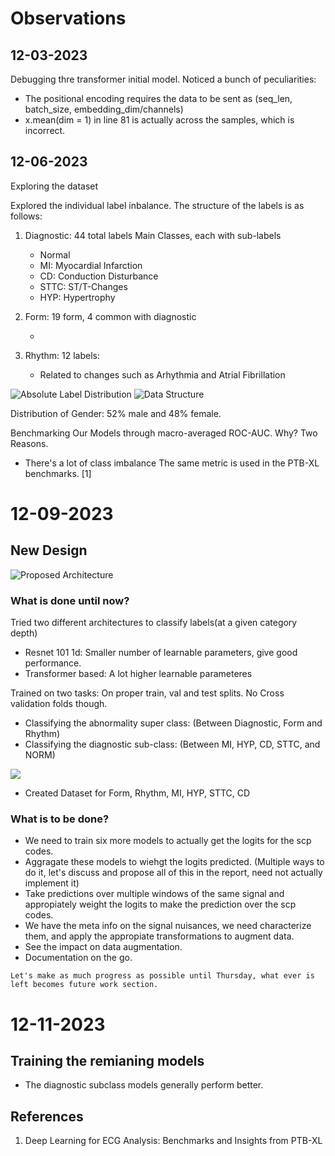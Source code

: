 # Observations
## 12-03-2023

Debugging thre transformer initial model. Noticed a bunch of peculiarities: 

 - The positional encoding requires the data to be sent as (seq_len, batch_size, embedding_dim/channels)
 - x.mean(dim = 1) in line 81 is actually across the samples, which is incorrect. 

 ## 12-06-2023

 Exploring the dataset
 
 Explored the individual label inbalance. The structure of the labels is as follows:

1. Diagnostic: 44 total labels
    Main Classes, each with sub-labels
    - Normal
    - MI: Myocardial Infarction
    - CD: Conduction Disturbance
    - STTC: ST/T-Changes
    - HYP: Hypertrophy

2. Form: 19 form, 4 common with diagnostic

    - 

3. Rhythm: 12 labels:

    - Related to changes such as Arhythmia and Atrial Fibrillation

![Absolute Label Distribution](./LabelDistribution.png)
![Data Structure](./DataStructure.png)

Distribution of Gender: 52% male and 48% female.

Benchmarking Our Models through macro-averaged ROC-AUC. Why? Two Reasons.

- There's a lot of class imbalance The same metric is used in the PTB-XL benchmarks. [1]


# 12-09-2023

## New Design

![Proposed Architecture](./ModelDesign.svg)

### What is done until now?

Tried two different architectures to classify labels(at a given category depth)
 
 - Resnet 101 1d: Smaller number of learnable parameters, give good performance.
 - Transformer based: A lot higher learnable parameteres

Trained on two tasks: 
On proper train, val and test splits. No Cross validation folds though. 
- Classifying the abnormality super class: (Between Diagnostic, Form and Rhythm)
- Classifying the diagnostic sub-class: (Between MI, HYP, CD, STTC, and NORM)

![](./Status.png)

- Created Dataset for Form, Rhythm, MI, HYP, STTC, CD

### What is to be done?

- We need to train six more models to actually get the logits for the scp codes.
- Aggragate these models to wiehgt the logits predicted. (Multiple ways to do it, let's discuss and propose all of this in the report, need not actually implement it) 
- Take predictions over multiple windows of the same signal and appropiately weight the logits to make the prediction over the scp codes.
- We have the meta info on the signal nuisances, we need characterize them, and apply the appropiate transformations to augment data.
- See the impact on data augmentation. 
- Documentation on the go.

```
Let's make as much progress as possible until Thursday, what ever is left becomes future work section.
```


# 12-11-2023

## Training the remianing models

- The diagnostic subclass models generally perform better. 


## References

1. Deep Learning for ECG Analysis: Benchmarks
and Insights from PTB-XL